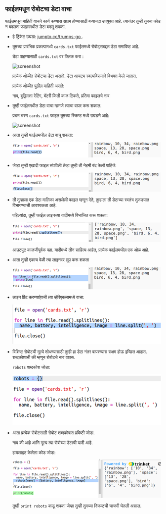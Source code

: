 ## फाईलमधून रोबोटचा डेटा वाचा

फाईलमधून माहिती वाचने कार्य कण्यास सक्षम होण्यासाठी बर्‍याचदा उपयुक्त आहे. त्यानंतर तुम्ही तुमचा कोड न बदलता फाइलमधील डेटा बदलू शकता.

+ हे ट्रिंकेट उघडा: <a href="http://jumpto.cc/trumps-go" target="_blank"> jumpto.cc/trumps-go </a> .

+ तुमच्या प्रारंभिक प्रकल्पामध्ये `cards.txt` फाईलमध्ये रोबोट्सबद्दल डेटा समाविष्ट आहे.
    
    डेटा पाहण्यासाठी `cards.txt` वर क्लिक करा :
    
    ![screenshot](प्रतिमा/robotrumps-cards.png)
    
    प्रत्येक ओळीत रोबोटचा डेटा असतो. डेटा आयटम स्वल्पविरामाने विभक्त केले जातात.
    
    प्रत्येक ओळीत पुढील माहिती असते:
    
    नाव, बुद्धिमत्ता रेटिंग, बॅटरी किती काळ टिकते, प्रतिमा फाइलचे नाव

+ तुम्ही फाईलमधील डेटा वाचा म्हणजे त्याचा वापर करू शकाल.
    
    प्रथम चरण `cards.txt` फाइल तुमच्या स्क्रिप्ट मध्ये उघडणे आहे:
    
    ![screenshot](प्रतिमा/robotrumps-open.png)

+ आता तुम्ही फाईलमधील डेटा वाचू शकता:
    
    ![screenshot](images/robotrumps-read.png)

+ जेव्हा तुम्ही एखादी फाइल संपविली तेव्हा तुम्ही ती नेहमी बंद केली पाहिजे:
    
    ![screenshot](images/robotrumps-close.png)

+ ती तुम्हाला एक डेटा मालिका असलेली फाइल म्हणून देते, तुम्हाला ती डेटाच्या स्वतंत्र तुकड्यात विभागण्याची आवश्यकता आहे.
    
    पहिल्यांदा, तुम्ही फाईल लाइनच्या यादीमध्ये विभाजित करू शकता:
    
    ![screenshot](images/robotrumps-lines.png)
    
    आउटपुट काळजीपूर्वक पहा. यादीमध्ये तीन साहित्य आहेत, प्रत्येक फाईलमधील एक ओळ आहे.

+ आता तुम्ही एकाच वेळी त्या लाइनवर लूप करू शकता
    
    ![screenshot](images/robotrumps-loop.png)

+ लाइन प्रिंट करण्याऐवजी त्या व्हेरिएबल्समध्ये वाचा:
    
    ![screenshot](images/robotrumps-variables.png)

+ विशिष्ट रोबोटची मूल्ये शोधण्यासाठी तुम्ही हा डेटा नंतर वापरण्यास सक्षम होऊ इच्छित आहात. शब्दकोशाची की म्हणून रोबोटचे नाव वापरू.
    
    `robots` शब्दकोश जोडा:
    
    ![screenshot](images/robotrumps-dict.png)

+ आता प्रत्येक रोबोटसाठी रोबोट शब्दकोषात प्रविष्टी जोडा.
    
    नाव की आहे आणि मूल्य त्या रोबोच्या डेटाची यादी आहे.
    
    हायलाइट केलेला कोड जोडा:
    
    ![screenshot](images/robotrumps-data.png)
    
    तुम्ही `print robots` काढू शकता जेव्हा तुम्ही तुमच्या स्क्रिप्टची चाचणी घेतली असाल.